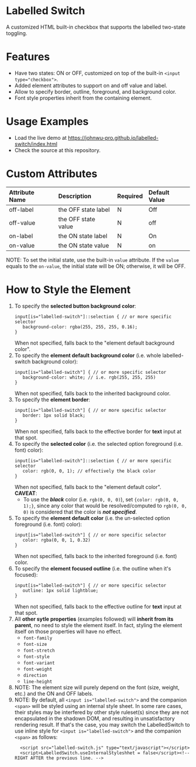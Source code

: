 # Labelled Switch

A customized HTML built-in checkbox that supports the labelled two-state toggling.

# Features
+ Have two states: ON or OFF, customized on top of the built-in `<input type="checkbox">`.
+ Added element attributes to support on and off value and label.
+ Allow to specify border, outline, foreground, and background color.
+ Font style properties inherit from the containing element.

# Usage Examples
+ Load the live demo at https://johnwu-pro.github.io/labelled-switch/index.html
+ Check the source at this repository.

# Custom Attributes
| Attribute Name | Description | Required | Default Value |
|:---|:---|:---|:---|
| off-label | the OFF state label | N | Off |
| off-value | the OFF state value | N | off |
| on-label | the ON state label | N | On |
| on-value | the ON state value | N | on |

NOTE: To set the initial state, use the built-in `value` attribute. If the `value` equals to the `on-value`, the initial state will be ON; otherwise, it will be OFF.

# How to Style the Element
1. To specify the **selected button background color**:
   ```
   input[is="labelled-switch"]::selection { // or more specific selector
      background-color: rgba(255, 255, 255, 0.16);
   }
   ```
   When not specified, falls back to the "element default background color".
1. To specify the **element default background color** (i.e. whole labelled-switch background color):
   ```
   input[is="labelled-switch"] { // or more specific selector
      background-color: white; // i.e. rgb(255, 255, 255)
   }
   ```
   When not specified, falls back to the inherited background color.
1. To specify the **element border**:
   ```
   input[is="labelled-switch"] { // or more specific selector
      border: 1px solid black;
   }
   ```
   When not specified, falls back to the effective border for **text** input at that spot.
1. To specify the **selected color** (i.e. the selected option foreground (i.e. font) color):
   ```
   input[is="labelled-switch"]::selection { // or more specific selector
      color: rgb(0, 0, 1); // effectively the black color
   }
   ```
   When not specified, falls back to the "element default color".<br/>
   **CAVEAT**:
   * To use the ***black*** color (i.e. `rgb(0, 0, 0)`), set `{color: rgb(0, 0, 1);}`, since any color that would be resolved/computed to `rgb(0, 0, 0)` is considered that the color is ***not specified***.
1. To specify the **element default color** (i.e. the un-selected option foreground (i.e. font) color):
   ```
   input[is="labelled-switch"] { // or more specific selector
      color: rgba(0, 0, 1, 0.32)
   }
   ```
   When not specified, falls back to the inherited foreground (i.e. font) color.
1. To specify the **element focused outline** (i.e. the outline when it's focused):
   ```
   input[is="labelled-switch"] { // or more specific selector
      outline: 1px solid lightblue;
   }
   ```
   When not specified, falls back to the effective outline for **text** input at that spot.
1. All **other sytle properties** (examples followed) will **inherit from its parent**, no need to style the element itself. 
   In fact, styling the element itself on those properties will have no effect.
    * `font-family`
    * `font-size`
    * `font-stretch`
    * `font-style`
    * `font-variant`
    * `font-weight`
    * `direction`
    * `line-height`
1. NOTE: The element size will purely depend on the font (size, weight, etc.) and the ON and OFF labels.
1. NOTE: By default, all `<input is="labelled-switch">` and the companion `<span>` will be styled using an internal style sheet. In some rare cases, their styles may be interfered by other style ruleset(s) since they are not encapsulated in the shadown DOM, and resulting in unsatisfactory rendering result. If that's the case, you may switch the LabelledSwitch to use inline style for `<input is="labelled-switch">` and the companion `<span>` as follows:
   ```
     <script src="labelled-switch.js" type="text/javascript"></script>
     <script>LabelledSwitch.useInternalStyleshhet = false</script><!--  RIGHT AFTER the previous line. -->
   ```
